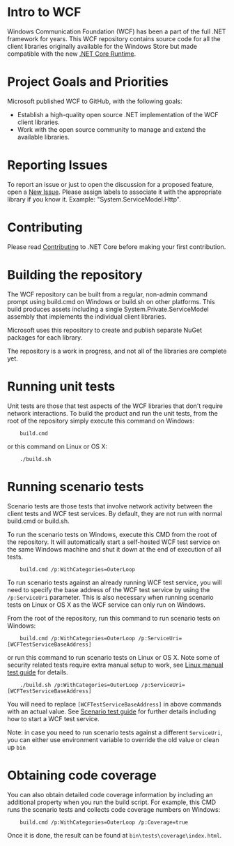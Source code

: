 Intro to WCF
================

Windows Communication Foundation (WCF) has been a part of the full .NET framework for years.  This WCF repository contains source code for all the client libraries originally available for the Windows Store but made compatible with the new [.NET Core Runtime](https://github.com/dotnet/coreclr).

Project Goals and Priorities
============================

Microsoft published WCF to GitHub, with the following goals:

- Establish a high-quality open source .NET implementation of the WCF client libraries.
- Work with the open source community to manage and extend the available libraries.

Reporting Issues
================
To report an issue or just to open the discussion for a proposed feature, open a [New Issue](https://github.com/dotnet/wcf/issues/new). Please assign labels to associate it with the appropriate library if you know it. Example: "System.ServiceModel.Http".

Contributing
============

Please read [Contributing](https://github.com/dotnet/wcf/blob/master/Documentation/contributing.md) to .NET Core before making your first contribution.

Building the repository
=======================

The WCF repository can be built from a regular, non-admin command prompt using build.cmd on Windows or build.sh on other platforms.
This build produces assets including a single System.Private.ServiceModel assembly that implements the individual client libraries.

Microsoft uses this repository to create and publish separate NuGet packages for each library. 

The repository is a work in progress, and not all of the libraries are complete yet.

Running unit tests
======================
Unit tests are those that test aspects of the WCF libraries that don't require network interactions.
To build the product and run the unit tests, from the root of the repository simply execute this command on Windows:

```
    build.cmd
```
or this command on Linux or OS X:
```
    ./build.sh
```

Running scenario tests
==========================
Scenario tests are those tests that involve network activity between the client tests and WCF test services.
By default, they are not run with normal build.cmd or build.sh.

To run the scenario tests on Windows, execute this CMD from the root of the repository. It will automatically start a
self-hosted WCF test service on the same Windows machine and shut it down at the end of execution of all tests.

```
    build.cmd /p:WithCategories=OuterLoop
```
To run scenario tests against an already running WCF test service, you will need to specify the base address 
of the WCF test service by using the `/p:ServiceUri` parameter. This is also necessary when running
scenario tests on Linux or OS X as the WCF service can only run on Windows.

From the root of the repository, run this command to run scenario tests on Windows:
```
    build.cmd /p:WithCategories=OuterLoop /p:ServiceUri=[WCFTestServiceBaseAddress]
```
or run this command to run scenario tests on Linux or OS X.
Note some of security related tests require extra manual setup to work, 
see [Linux manual test guide](https://github.com/dotnet/wcf/blob/master/Documentation/manualtest-guide.md) for details.
```
    ./build.sh /p:WithCategories=OuterLoop /p:ServiceUri=[WCFTestServiceBaseAddress]
```

You will need to replace `[WCFTestServiceBaseAddress]` in above commands with an actual value.
See [Scenario test guide](https://github.com/dotnet/wcf/blob/master/Documentation/scenario-test-guide.md)
for further details including how to start a WCF test service.

Note: in case you need to run scenario tests against a different `ServiceUri`, you can either use environment variable to override the old value or clean up `bin`

Obtaining code coverage
=======================
You can also obtain detailed code coverage information by including an additional property
when you run the build script. For example, this CMD runs the scenario tests and collects
code coverage numbers on Windows:
```
    build.cmd /p:WithCategories=OuterLoop /p:Coverage=true
```
Once it is done, the result can be found at `bin\tests\coverage\index.html`.